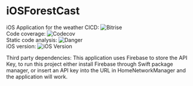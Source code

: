 # iOSForestCast
iOS Application for the weather
CICD:
![Bitrise](https://app.bitrise.io/app/964b12ce-4fb9-4734-8c39-48df53b128a3/status.svg?token=BWvOaWgsR4sy6xth76GoJg&branch=master) <br />
Code coverage:
![Codecov](https://codecov.io/gh/user/repo/branch/main/graph/badge.svg) <br />
Static code analysis:
![Danger](https://img.shields.io/badge/danger-passing-brightgreen) <br />
iOS version: 
![iOS Version](https://img.shields.io/badge/iOS-16.2%2B-blue.svg) <br />


Third party dependencies: 
This application uses Firebase to store the API Key, to run this project either install Firebase through Swift package manager, or insert an API key into the URL in HomeNetworkManager and the application will work.

